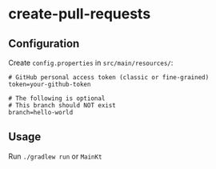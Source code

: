 # create-pull-requests

## Configuration

Create `config.properties` in `src/main/resources/`:

```properties
# GitHub personal access token (classic or fine-grained)
token=your-github-token

# The following is optional
# This branch should NOT exist
branch=hello-world
```

## Usage

Run `./gradlew run` or `MainKt`
